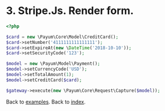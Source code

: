 # 3. Stripe.Js. Render form. 

```php
<?php

$card = new \Payum\Core\Model\CreditCard();
$card->setNumber('4111111111111111');
$card->setExpireAt(new \DateTime('2018-10-10'));
$card->setSecurityCode('123');

$model = new \Payum\Model\Payment();
$model->setCurrencyCode('USD');
$model->setTotalAmount(1);
$model->setCreditCard($card);

$gateway->execute(new \Payum\Core\Request\Capture($model));
```

Back to [examples](examples/index.md).
Back to [index](index.md).
